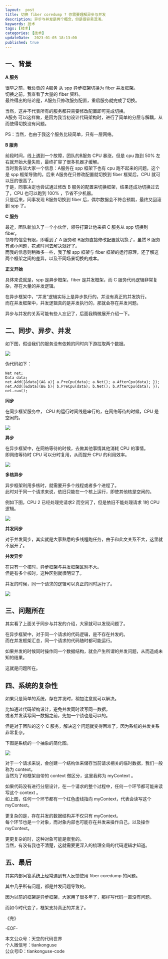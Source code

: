 ```yaml
---   
layout:  post  
title: 切换 fiber coredump ? 你需要理解异步与并发       
description: 异步与并发是两个概念，但是很容易混淆。        
keywords: 技术 
tags: [技术]    
categories: [技术]  
updateDate:  2023-01-05 18:13:00  
published: true  
---  
```



## 一、背景   


**A 服务**   


很早之前，我负责的 A服务 从 spp 异步框架切换为 fiber 并发框架。  
切换之前，我查看了大量的 fiber 资料。  
最终得出的结论是，A服务只修改服务配置，重启服务就完成了切换。  


当然，这并不代表所有的服务都只需要修改配置即可完成切换。  
A服务 可以这样做，是因为我当初设计代码架构时，进行了简单的分层与解耦，从而使得切换没有问题。  


PS：当然，也由于我这个服务比较简单，只有一层网络。  


**B 服务**  


前段时间，线上遇到一个故障，团队的B服务 CPU 暴涨，但是 cpu 跑到 50% 左右就开始大量失败，最终扩容了很多机器才缓解。  
当时我告诉大家一个信息：A服务在 spp 框架下也有 cpu 跑不起来的问题，这个是 spp 框架导致的。后来 A服务在只修改配置就切换到 fiber 框架后，CPU 就可以压的很高了。  
于是，同事决定也尝试通过修改 B 服务的配置来切换框架，结果还成功切换过去了，CPU 也可以跑到 100% ，节省不少机器。  
只是后来，同事发现 B服务切换到 fiber 后，偶尔数据会不符合预期，最终又回滚到 spp 了。  


**C 服务**  


最近，团队新加入了一个小伙伴，领导打算让他来把 C 服务从 spp 切换到 fiber。  
领导的信息有限，即看到了 A 服务和 B服务直接修改配置就切换了，虽然 B 服务有点小问题，花点时间去解决就好了。  
而我的信息则稍微多一些，我了解 spp 框架与 fiber 框架的运行原理，还了解这两个框架之间的差异，以及不同场景切换的成本。  


**正文开始**  


具体来说就是，spp 是异步框架，fiber 是并发框架，而 C 服务代码逻辑非常复杂，存在大量的并发逻辑。  


在异步框架中，“并发”逻辑实际上是异步执行的，并没有真正的并发执行。  
而在并发框架中，并发逻辑真的是并发执行的，那就会存在并发问题。  


异步与并发的关系可能有些人忘记了，后面我稍微展开介绍一下。  


## 二、同步、异步、并发


如下图，假设我们的服务没有依赖的同时向下游拉取两个数据。    


![](https://res2023.tiankonguse.com/images/2023/01/07/001.png) 


伪代码如下：  


```
Net net;
Data data;
net.Add([&data](A& a){ a.PreCpu(data); a.Net(); a.AfterCpu(data); });
net.Add([&data](B& b){ b.PreCpu(data); b.Net(); b.AfterCpu(data); });
net.run();
```



**同步**


在同步框架服务中， CPU 的运行时间线是串行的，在网络等待的时候，CPU 是空闲的。  


![](https://res2023.tiankonguse.com/images/2023/01/07/001.png) 



**异步**  


在异步框架中，在网络等待的时候，去做其他事情其他消耗 CPU 的事情。  
即网络等待时 CPU 可以分时复用，从而提升 CPU 的利用效率。  


![](https://res2023.tiankonguse.com/images/2023/01/07/002.png) 



**多核异步**  


异步框架利用多核时，就需要开多个线程或者多个进程了。  
此时对于同一个请求来说，依旧只能在一个核上运行，即使其他核是空闲的。  


例如下图，CPU 2 已经处理完请求2 而空闲了，但是依旧不能处理请求 1的 CPU 逻辑。  


![](https://res2023.tiankonguse.com/images/2023/01/07/003.png) 



**并发同步**  


对于并发同步，其实就是大家熟悉的多线程跑任务，由于和此文关系不大，这里就不展开了。   


**并发异步**  


在只有一个核时，异步框架与并发框架区别不大。  
但是有多个核时，这种区别就很明显了。   


并发的时候，同一个请求的逻辑可以真正的同时运行了。  


![](https://res2023.tiankonguse.com/images/2023/01/07/004.png) 




## 三、问题所在  


其实看了上面关于同步与并发的介绍，大家就可以发现问题了。  


在异步框架中，对于同一个请求的代码逻辑，是不存在并发的。  
而在并发框架汇总，同一个请求的代码随时都可能运行。  


如果并发的时候同时操作同一个数据结构，就会产生所谓的并发问题，从而造成未知的结果。  


这就是问题所在。  



## 四、系统的复杂性  


如果只是简单的系统，存在并发时，稍加注意就可以解决。  


比如通过代码架构设计，避免并发同时读写同一数据。  
或者并发读写同一数据之前，先加一个锁也是可以的。  


但是对于团队的这个 C 服务，解决这个问题就变得困难了，因为系统的并发关系非常复杂。  


下图是系统的一个抽象的简化图。  


![](https://res2023.tiankonguse.com/images/2023/01/07/005.png) 


对于一个请求来说，会创建一个结构体来储存当前请求相关的临时数据，我们一般称为 context。  
当然为了和框架自带的 context 做区分，这里我称为 myContext 。  


如果代码没有进行分层设计，在一个请求的整个过程中，任何一个环节都可能来读写这个 context 。  
如上图，任何一个环节都有一个红色虚线指向 myContext，代表会读写这个 myContext。  


更复杂的是，存在并发的数据结构并不仅只有 myContext。  
每个环节也是一个对象，而对象内部也可能存在并发来操作自己，以及操作 myContext。  


更更复杂的时，这种对象可能是嵌套的。  
当然，有没有我也不清楚，这就需要更深入的梳理全局的代码逻辑才知道。   


## 五、最后  


其实内部问答系统上经常遇到有人反馈使用 fiber coredump 的问题。  


其中几乎所有问题，都是并发问题导致的。  


因为以前的框架是异步框架，大家用了很多年了，那样写代码一直没有问题。  


而如今时代变了，框架支持真正的并发了。  



《完》  


-EOF-  



本文公众号：天空的代码世界  
个人微信号：tiankonguse  
公众号ID：tiankonguse-code  
  

